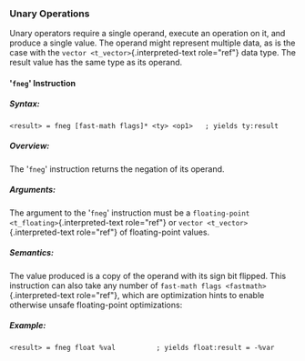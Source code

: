 ### Unary Operations

Unary operators require a single operand, execute an operation on it,
and produce a single value. The operand might represent multiple data,
as is the case with the `vector <t_vector>`{.interpreted-text
role="ref"} data type. The result value has the same type as its
operand.

#### \'`fneg`\' Instruction

##### Syntax:

    <result> = fneg [fast-math flags]* <ty> <op1>   ; yields ty:result

##### Overview:

The \'`fneg`\' instruction returns the negation of its operand.

##### Arguments:

The argument to the \'`fneg`\' instruction must be a
`floating-point <t_floating>`{.interpreted-text role="ref"} or
`vector <t_vector>`{.interpreted-text role="ref"} of floating-point
values.

##### Semantics:

The value produced is a copy of the operand with its sign bit flipped.
This instruction can also take any number of `fast-math
flags <fastmath>`{.interpreted-text role="ref"}, which are optimization
hints to enable otherwise unsafe floating-point optimizations:

##### Example:

``` {.text}
<result> = fneg float %val          ; yields float:result = -%var
```

